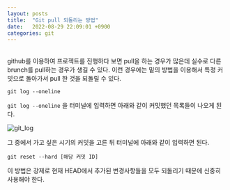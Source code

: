 ```yaml
---
layout: posts
title:  "Git pull 되돌리는 방법"
date:   2022-08-29 22:09:01 +0900
categories: git
---
```

<br>
github를 이용하여 프로젝트를 진행하다 보면 pull을 하는 경우가 많은데 실수로 다른 brunch를 pull하는 경우가 생길 수 있다.
이런 경우에는 밑의 방법을 이용해서 특정 커밋으로 돌아가서 pull 한 것을 되돌릴 수 있다.

```
git log --oneline
```
`git log --oneline` 을 터미널에 입력하면 아래와 같이 커밋했던 목록들이 나오게 된다. 

![git_log](https://user-images.githubusercontent.com/77378301/187216054-833b4383-c207-40c0-bcd8-64e27de3a923.png)

<!-- ![git_log](/assets/images/git_log.png) -->

<!-- <img src="/assets/images/git_log.png"  title="git_log"/> -->

그 중에서 가고 싶은 시기의 커밋을 고른 뒤 터미널에 아래와 같이 입력하면 된다.

```
git reset --hard [해당 커밋 ID]
```

이 방법은 강제로 현재 HEAD에서 추가된 변경사항들을 모두 되돌리기 때문에 신중히 사용해야 한다.

